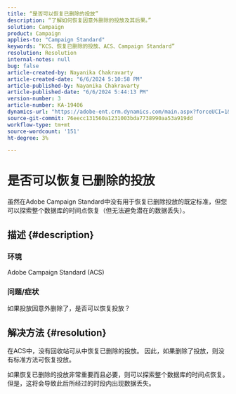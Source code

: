 ```yaml
---
title: “是否可以恢复已删除的投放”
description: “了解如何恢复因意外删除的投放及其后果。”
solution: Campaign
product: Campaign
applies-to: "Campaign Standard"
keywords: “KCS、恢复已删除的投放、ACS、Campaign Standard”
resolution: Resolution
internal-notes: null
bug: false
article-created-by: Nayanika Chakravarty
article-created-date: "6/6/2024 5:10:58 PM"
article-published-by: Nayanika Chakravarty
article-published-date: "6/6/2024 5:44:13 PM"
version-number: 3
article-number: KA-19406
dynamics-url: "https://adobe-ent.crm.dynamics.com/main.aspx?forceUCI=1&pagetype=entityrecord&etn=knowledgearticle&id=48d7a0b8-2724-ef11-840a-00224809adb3"
source-git-commit: 76eecc131560a1231003bda7738990aa53a919dd
workflow-type: tm+mt
source-wordcount: '151'
ht-degree: 3%

---
```


# 是否可以恢复已删除的投放


虽然在Adobe Campaign Standard中没有用于恢复已删除投放的既定标准，但您可以探索整个数据库的时间点恢复（但无法避免潜在的数据丢失）。

## 描述 {#description}


### <b>环境</b>

Adobe Campaign Standard (ACS)

### <b>问题/症状</b>

如果投放因意外删除了，是否可以恢复投放？


## 解决方法 {#resolution}


在ACS中，没有回收站可从中恢复已删除的投放。 因此，如果删除了投放，则没有标准方法可恢复投放。

如果恢复已删除的投放非常重要而且必要，则可以探索整个数据库的时间点恢复。 但是，这将会导致此后所经过的时段内出现数据丢失。

